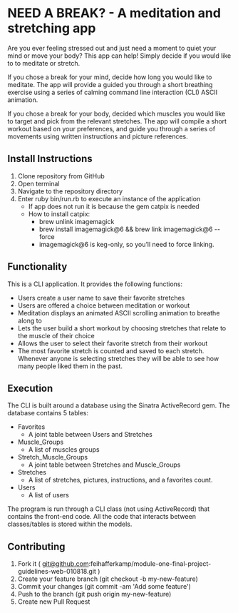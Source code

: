 # NEED A BREAK? - A meditation and stretching app

Are you ever feeling stressed out and just need a moment to quiet your mind or move your body? This app can help! Simply decide if you would like to to meditate or stretch.

If you chose a break for your mind, decide how long you would like to meditate. The app will provide a guided you through a short breathing exercise using a series of calming command line interaction (CLI) ASCII animation.

If you chose a break for your body, decided which muscles you would like to target and pick from the relevant stretches. The app will compile a short workout based on your preferences, and guide you through a series of movements using written instructions and picture references. 

## Install Instructions

1. Clone repository from GitHub
2. Open terminal
3. Navigate to the repository directory
4. Enter ruby bin/run.rb to execute an instance of the application
    * If app does not run it is because the gem catpix is needed
    * How to install catpix:
       * brew unlink imagemagick
       * brew install imagemagick@6 && brew link imagemagick@6 --force
       * imagemagick@6 is keg-only, so you’ll need to force linking.

## Functionality

This is a CLI application. It provides the following functions:
* Users create a user name to save their favorite stretches
* Users are offered a choice between meditation or workout
* Meditation displays an animated ASCII scrolling animation to breathe along to
* Lets the user build a short workout by choosing stretches that relate to the muscle of their choice
* Allows the user to select their favorite stretch from their workout
* The most favorite stretch is counted and saved to each stretch. Whenever anyone is selecting stretches they will be able to see how many people liked them in the past.

## Execution

The CLI is built around a database using the Sinatra ActiveRecord gem. The database contains 5 tables:
* Favorites
   * A joint table between Users and Stretches
* Muscle_Groups
   * A list of muscles groups
* Stretch_Muscle_Groups
   * A joint table between Stretches and Muscle_Groups
* Stretches
   * A list of stretches, pictures, instructions, and a favorites count.
* Users
  * A list of users

The program is run through a CLI class (not using ActiveRecord) that contains the front-end code. All the code that interacts between classes/tables is stored within the models.

## Contributing
1. Fork it (
git@github.com:feihafferkamp/module-one-final-project-guidelines-web-010818.git
)
2. Create your feature branch (git checkout -b my-new-feature)
3. Commit your changes (git commit -am 'Add some feature')
4. Push to the branch (git push origin my-new-feature)
5. Create new Pull Request
